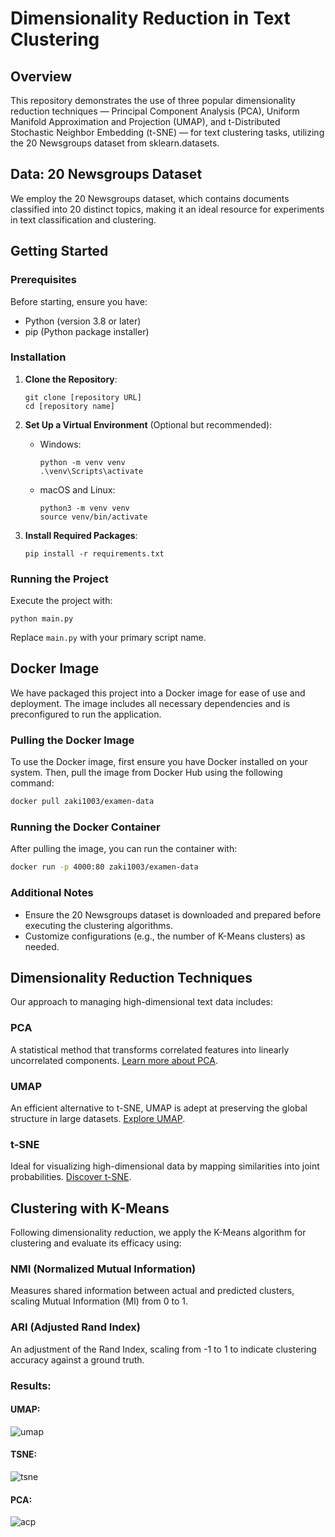 # Dimensionality Reduction in Text Clustering

## Overview
This repository demonstrates the use of three popular dimensionality reduction techniques — Principal Component Analysis (PCA), Uniform Manifold Approximation and Projection (UMAP), and t-Distributed Stochastic Neighbor Embedding (t-SNE) — for text clustering tasks, utilizing the 20 Newsgroups dataset from sklearn.datasets.

## Data: 20 Newsgroups Dataset
We employ the 20 Newsgroups dataset, which contains documents classified into 20 distinct topics, making it an ideal resource for experiments in text classification and clustering.

## Getting Started

### Prerequisites
Before starting, ensure you have:
- Python (version 3.8 or later)
- pip (Python package installer)

### Installation

1. **Clone the Repository**:
   ```
   git clone [repository URL]
   cd [repository name]
   ```

2. **Set Up a Virtual Environment** (Optional but recommended):
   - Windows:
     ```
     python -m venv venv
     .\venv\Scripts\activate
     ```
   - macOS and Linux:
     ```
     python3 -m venv venv
     source venv/bin/activate
     ```

3. **Install Required Packages**:
   ```
   pip install -r requirements.txt
   ```
   
### Running the Project
Execute the project with:
```
python main.py
```
Replace `main.py` with your primary script name.

## Docker Image

We have packaged this project into a Docker image for ease of use and deployment. The image includes all necessary dependencies and is preconfigured to run the application.

### Pulling the Docker Image

To use the Docker image, first ensure you have Docker installed on your system. Then, pull the image from Docker Hub using the following command:

```bash
docker pull zaki1003/examen-data
```

### Running the Docker Container

After pulling the image, you can run the container with:

```bash
docker run -p 4000:80 zaki1003/examen-data
```


### Additional Notes
- Ensure the 20 Newsgroups dataset is downloaded and prepared before executing the clustering algorithms.
- Customize configurations (e.g., the number of K-Means clusters) as needed.

## Dimensionality Reduction Techniques
Our approach to managing high-dimensional text data includes:

### PCA
A statistical method that transforms correlated features into linearly uncorrelated components. [Learn more about PCA](link_to_PCA).

### UMAP
An efficient alternative to t-SNE, UMAP is adept at preserving the global structure in large datasets. [Explore UMAP](link_to_UMAP).

### t-SNE
Ideal for visualizing high-dimensional data by mapping similarities into joint probabilities. [Discover t-SNE](link_to_t-SNE).

## Clustering with K-Means
Following dimensionality reduction, we apply the K-Means algorithm for clustering and evaluate its efficacy using:

### NMI (Normalized Mutual Information)
Measures shared information between actual and predicted clusters, scaling Mutual Information (MI) from 0 to 1.

### ARI (Adjusted Rand Index)
An adjustment of the Rand Index, scaling from -1 to 1 to indicate clustering accuracy against a ground truth.


### Results:
#### UMAP:
![umap](https://github.com/a-djamai/Examen-Data/assets/86471508/3732fb13-4d9b-4e4b-b5c1-4a56aa6e91cc)

#### TSNE:
![tsne](https://github.com/a-djamai/Examen-Data/assets/86471508/37228292-74f9-4d7b-bd4a-a3d8308b6df3)

#### PCA:
![acp](https://github.com/a-djamai/Examen-Data/assets/86471508/0504c462-a26f-405e-80b5-bfef99d1a858)

